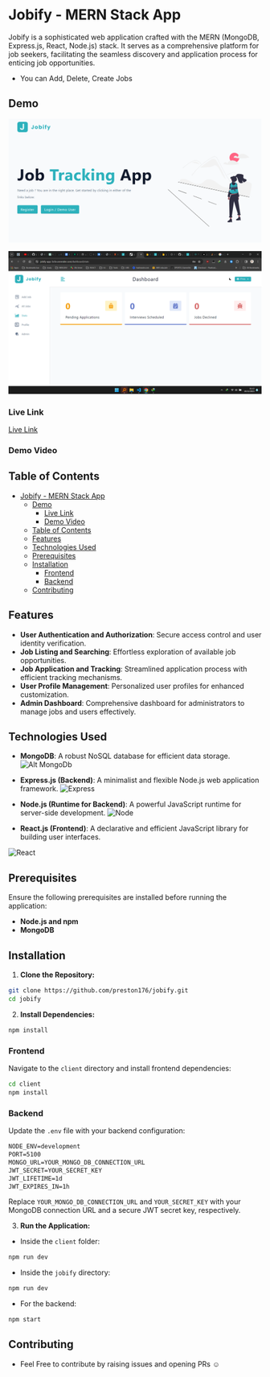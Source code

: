# Jobify - MERN Stack App

Jobify is a sophisticated web application crafted with the MERN (MongoDB, Express.js, React, Node.js) stack. It serves as a comprehensive platform for job seekers, facilitating the seamless discovery and application process for enticing job opportunities.

- You can Add, Delete, Create Jobs 

## Demo

![Alt text](demo.png)

![Demo 2](image.png)

### Live Link
[Live Link](https://jobify-app-3o5e.onrender.com/)

### Demo Video

## Table of Contents

- [Jobify - MERN Stack App](#jobify---mern-stack-app)
  - [Demo](#demo)
    - [Live Link](#live-link)
    - [Demo Video](#demo-video)
  - [Table of Contents](#table-of-contents)
  - [Features](#features)
  - [Technologies Used](#technologies-used)
  - [Prerequisites](#prerequisites)
  - [Installation](#installation)
    - [Frontend](#frontend)
    - [Backend](#backend)
  - [Contributing](#contributing)

## Features

- **User Authentication and Authorization**: Secure access control and user identity verification.
- **Job Listing and Searching**: Effortless exploration of available job opportunities.
- **Job Application and Tracking**: Streamlined application process with efficient tracking mechanisms.
- **User Profile Management**: Personalized user profiles for enhanced customization.
- **Admin Dashboard**: Comprehensive dashboard for administrators to manage jobs and users effectively.

## Technologies Used

- **MongoDB**: A robust NoSQL database for efficient data storage.
![Alt MongoDb](https://webassets.mongodb.com/_com_assets/cms/mongodb_logo1-76twgcu2dm.png)
- **Express.js (Backend)**: A minimalist and flexible Node.js web application framework.
![Express](https://expressjs.com/images/express-facebook-share.png)

- **Node.js (Runtime for Backend)**: A powerful JavaScript runtime for server-side development.
![Node](https://nodejs.org/static/images/logos/nodejs-new-pantone-black.svg)

- **React.js (Frontend)**: A declarative and efficient JavaScript library for building user interfaces.

![React](https://upload.wikimedia.org/wikipedia/commons/thumb/a/a7/React-icon.svg/1280px-React-icon.svg.png)

## Prerequisites

Ensure the following prerequisites are installed before running the application:

- **Node.js and npm**
- **MongoDB**

## Installation

1. **Clone the Repository:**

```bash
git clone https://github.com/preston176/jobify.git
cd jobify
```

2. **Install Dependencies:**

```bash
npm install
```

### Frontend

Navigate to the `client` directory and install frontend dependencies:

```bash
cd client
npm install
```

### Backend

Update the `.env` file with your backend configuration:

```env
NODE_ENV=development
PORT=5100
MONGO_URL=YOUR_MONGO_DB_CONNECTION_URL
JWT_SECRET=YOUR_SECRET_KEY
JWT_LIFETIME=1d
JWT_EXPIRES_IN=1h
```

Replace `YOUR_MONGO_DB_CONNECTION_URL` and `YOUR_SECRET_KEY` with your MongoDB connection URL and a secure JWT secret key, respectively.

3. **Run the Application:**

- Inside the `client` folder:

```bash
npm run dev
```

- Inside the `jobify` directory:

```bash
npm run dev
```

- For the backend:

```bash
npm start
```

## Contributing

- Feel Free to contribute by raising issues and opening PRs ☺️